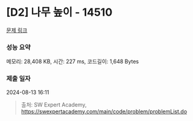# [D2] 나무 높이 - 14510 

[문제 링크](https://swexpertacademy.com/main/code/problem/problemDetail.do?contestProbId=AYFofW8qpXYDFAR4) 

### 성능 요약

메모리: 28,408 KB, 시간: 227 ms, 코드길이: 1,648 Bytes

### 제출 일자

2024-08-13 16:11



> 출처: SW Expert Academy, https://swexpertacademy.com/main/code/problem/problemList.do
